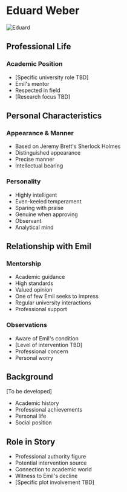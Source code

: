 # Eduard Weber

![Eduard](../../assets/images/eduard.png)



## Professional Life
### Academic Position
- [Specific university role TBD]
- Emil's mentor
- Respected in field
- [Research focus TBD]

## Personal Characteristics
### Appearance & Manner
- Based on Jeremy Brett's Sherlock Holmes
- Distinguished appearance
- Precise manner
- Intellectual bearing

### Personality
- Highly intelligent
- Even-keeled temperament
- Sparing with praise
- Genuine when approving
- Observant
- Analytical mind

## Relationship with Emil
### Mentorship
- Academic guidance
- High standards
- Valued opinion
- One of few Emil seeks to impress
- Regular university interactions
- Professional support

### Observations
- Aware of Emil's condition
- [Level of intervention TBD]
- Professional concern
- Personal worry

## Background
[To be developed]
- Academic history
- Professional achievements
- Personal life
- Social position

## Role in Story
- Professional authority figure
- Potential intervention source
- Connection to academic world
- Witness to Emil's decline
- [Specific plot involvement TBD] 
